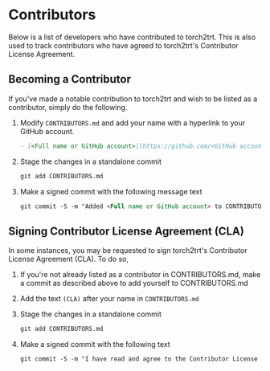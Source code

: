 # Contributors

Below is a list of developers who have contributed to torch2trt.  This is also used to track contributors
who have agreed to torch2trt's Contributor License Agreement.


## Becoming a Contributor

If you've made a notable contribution to torch2trt and wish to be listed as a contributor, simply do the following.

1. Modify ``CONTRIBUTORS.md`` and add your name with a hyperlink to your GitHub account.  

    ```md
    - [<Full name or GitHub account>](https://github.com/<GitHub account>)
    ```

2. Stage the changes in a standalone commit

    ```md
    git add CONTRIBUTORS.md
    ```

3. Make a signed commit with the following message text

    ```md
    git commit -S -m "Added <Full name or GitHub account> to CONTRIBUTORS.md."
    ```

## Signing Contributor License Agreement (CLA)

In some instances, you may be requested to sign torch2trt's Contributor License Agreement (CLA). To do so,

1. If you're not already listed as a contributor in CONTRIBUTORS.md, make a commit as described above to add yourself to CONTRIBUTORS.md

2. Add the text ``(CLA)`` after your name in ``CONTRIBUTORS.md``
3. Stage the changes in a standalone commit

   ```md
   git add CONTRIBUTORS.md
   ```
4. Make a signed commit with the following text

   ```md
   git commit -S -m "I have read and agree to the Contributor License Agreement as written in the file CLA.md of this project.  Signed, <Full Name>"
   ```

